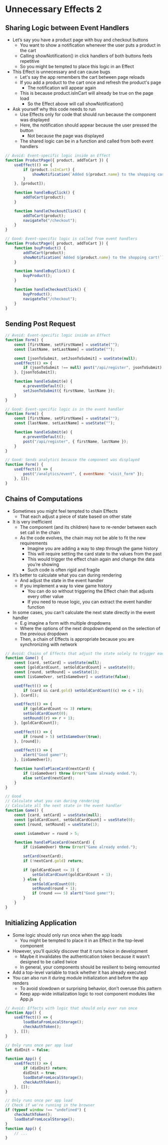 # Unnecessary Effects 2

## Sharing Logic between Event Handlers

-   Let’s say you have a product page with buy and checkout buttons
    -   You want to show a notification whenever the user puts a product in the cart
    -   Calling showNotification() in click handlers of both buttons feels repetitive
    -   So you might be tempted to place this logic in an Effect
-   This Effect is unnecessary and can cause bugs
    -   Let's say the app remembers the cart between page reloads
    -   If you add a product to the cart once and refresh the product's page
        -   The notification will appear again
    -   This is because product.isInCart will already be true on the page load
        -   So the Effect above will call showNotification()
-   Ask yourself why this code needs to run
    -   Use Effects only for code that should run because the component was displayed
    -   Here, the notification should appear because the user pressed the button
        -   Not because the page was displayed
    -   The shared logic can be in a function and called from both event handlers

```js
// Avoid: Event-specific logic inside an Effect
function ProductPage({ product, addToCart }) {
    useEffect(() => {
        if (product.isInCart) {
            showNotification(`Added ${product.name} to the shopping cart!`);
        }
    }, [product]);

    function handleBuyClick() {
        addToCart(product);
    }

    function handleCheckoutClick() {
        addToCart(product);
        navigateTo("/checkout");
    }
}

// Good: Event-specific logic is called from event handlers
function ProductPage({ product, addToCart }) {
    function buyProduct() {
        addToCart(product);
        showNotification(`Added ${product.name} to the shopping cart!`);
    }

    function handleBuyClick() {
        buyProduct();
    }

    function handleCheckoutClick() {
        buyProduct();
        navigateTo("/checkout");
    }
}
```

## Sending Post Request

```js
// Avoid: Event-specific logic inside an Effect
function Form() {
    const [firstName, setFirstName] = useState("");
    const [lastName, setLastName] = useState("");

    const [jsonToSubmit, setJsonToSubmit] = useState(null);
    useEffect(() => {
        if (jsonToSubmit !== null) post("/api/register", jsonToSubmit);
    }, [jsonToSubmit]);

    function handleSubmit(e) {
        e.preventDefault();
        setJsonToSubmit({ firstName, lastName });
    }
}

// Good: Event-specific logic is in the event handler
function Form() {
    const [firstName, setFirstName] = useState("");
    const [lastName, setLastName] = useState("");

    function handleSubmit(e) {
        e.preventDefault();
        post("/api/register", { firstName, lastName });
    }
}

// Good: Sends analytics because the component was displayed
function Form() {
    useEffect(() => {
        post("/analytics/event", { eventName: "visit_form" });
    }, []);
}
```

## Chains of Computations

-   Sometimes you might feel tempted to chain Effects
    -   That each adjust a piece of state based on other state
-   It is very inefficient
    -   The component (and its children) have to re-render between each set call in the chain
    -   As the code evolves, the chain may not be able to fit the new requirements
        -   Imagine you are adding a way to step through the game history
        -   This will require setting the card state to the values from the past
        -   This would trigger the effect chain again and change the data you’re showing
        -   Such code is often rigid and fragile
-   It’s better to calculate what you can during rendering
    -   And adjust the state in the event handler
    -   If you implement a way to view game history
        -   You can do so without triggering the Effect chain that adjusts every other value
        -   If you need to reuse logic, you can extract the event handler function
-   In some cases, you can’t calculate the next state directly in the event handler
    -   E.g imagine a form with multiple dropdowns
    -   Where the options of the next dropdown depend on the selection of the previous dropdown
    -   Then, a chain of Effects is appropriate because you are synchronizing with network

```js
// Avoid: Chains of Effects that adjust the state solely to trigger each other
function Game() {
    const [card, setCard] = useState(null);
    const [goldCardCount, setGoldCardCount] = useState(0);
    const [round, setRound] = useState(1);
    const [isGameOver, setIsGameOver] = useState(false);

    useEffect(() => {
        if (card && card.gold) setGoldCardCount((c) => c + 1);
    }, [card]);

    useEffect(() => {
        if (goldCardCount <= 3) return;
        setGoldCardCount(0);
        setRound((r) => r + 1);
    }, [goldCardCount]);

    useEffect(() => {
        if (round > 5) setIsGameOver(true);
    }, [round]);

    useEffect(() => {
        alert("Good game!");
    }, [isGameOver]);

    function handlePlaceCard(nextCard) {
        if (isGameOver) throw Error("Game already ended.");
        else setCard(nextCard);
    }
}

// Good
// Calculate what you can during rendering
// Calculate all the next state in the event handler
function Game() {
    const [card, setCard] = useState(null);
    const [goldCardCount, setGoldCardCount] = useState(0);
    const [round, setRound] = useState(1);

    const isGameOver = round > 5;

    function handlePlaceCard(nextCard) {
        if (isGameOver) throw Error("Game already ended.");

        setCard(nextCard);
        if (!nextCard.gold) return;

        if (goldCardCount <= 3) {
            setGoldCardCount(goldCardCount + 1);
        } else {
            setGoldCardCount(0);
            setRound(round + 1);
            if (round === 5) alert("Good game!");
        }
    }
}
```

## Initializing Application

-   Some logic should only run once when the app loads
    -   You might be tempted to place it in an Effect in the top-level component
-   However, you’ll quickly discover that it runs twice in development
    -   Maybe it invalidates the authentication token because it wasn’t designed to be called twice
    -   In general, your components should be resilient to being remounted
-   Add a top-level variable to track whether it has already executed
-   You can also run it during module initialization and before the app renders
    -   To avoid slowdown or surprising behavior, don’t overuse this pattern
    -   Keep app-wide initialization logic to root component modules like App.js

```js
// Avoid: Effects with logic that should only ever run once
function App() {
    useEffect(() => {
        loadDataFromLocalStorage();
        checkAuthToken();
    }, []);
}

// Only runs once per app load
let didInit = false;

function App() {
    useEffect(() => {
        if (didInit) return;
        didInit = true;
        loadDataFromLocalStorage();
        checkAuthToken();
    }, []);
}

// Only runs once per app load
// Check if we're running in the browser
if (typeof window !== "undefined") {
    checkAuthToken();
    loadDataFromLocalStorage();
}
function App() {
    // ...
}
```
